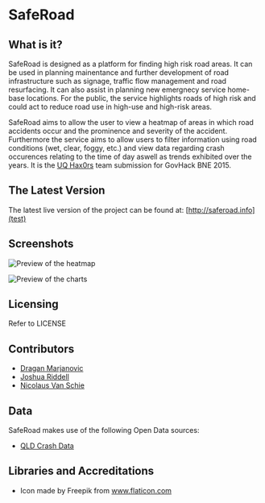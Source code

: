 
#                          SafeRoad

##  What is it?

  SafeRoad is designed as a platform for finding high risk road areas. It can 
  be used in planning mainentance and further development of road 
  infrastructure such as signage, traffic flow management and road resurfacing.
  It can also assist in planning new emergnecy service home-base locations.
  For the public, the service highlights roads of high risk and could act to
  reduce road use in high-use and high-risk areas.

  SafeRoad aims to allow the user to view a heatmap of areas in which road
  accidents occur and the prominence and severity of the accident. Furthermore
  the service aims to allow users to filter information using road conditions
  (wet, clear, foggy, etc.) and view data regarding crash occurences relating
  to the time of day aswell as trends exhibited over the years. It is the
  [UQ Hax0rs](https://github.com/hax0rs) team submission for GovHack BNE 2015.

##  The Latest Version

  The latest live version of the project can be found at:
  [http://saferoad.info](test)

## Screenshots

  ![Preview of the heatmap](https://raw.githubusercontent.com/hax0rs/SafeRoad/master/screenshots/map_preview.png)

  ![Preview of the charts](https://raw.githubusercontent.com/hax0rs/SafeRoad/master/screenshots/charts_preview.png)

##  Licensing

  Refer to LICENSE

## Contributors

  + [Dragan Marjanovic](https://github.com/draganmarjanovic)
  + [Joshua Riddell](https://github.com/JoshuaRiddell)
  + [Nicolaus Van Schie](https://github.com/NicolausVanSchie)

## Data

  SafeRoad makes use of the following Open Data sources:
  + [QLD Crash Data](https://data.qld.gov.au/dataset/crash-data-from-queensland-roads)

##  Libraries and Accreditations
  
  * Icon made by Freepik from www.flaticon.com